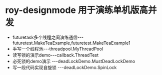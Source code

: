 # roy-designmode 用于演练单机版高并发

- futuretask多个线程之间演练通信---futuretest.MakeTeaExample,futuretest.MakeTeaExample1
- 手写一个线程池---threadpool.MyThreadPool
- 读写锁的演示demo---callback.ThreadTest
- 必死锁的demo演示  ---deadLockDemo.MustDeadLockDemo
- 写一段代码实现自旋锁 ---deadLockDemo.SpinLock



